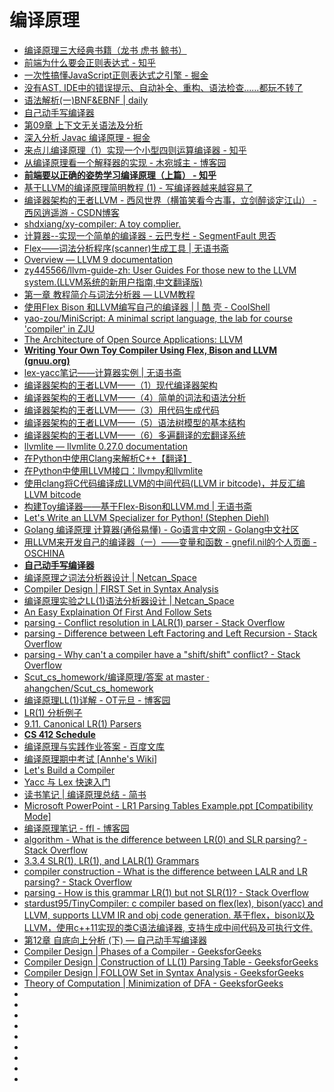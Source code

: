 # 编译原理


*   [编译原理三大经典书籍（龙书 虎书 鲸书）](https://blog.csdn.net/duxingxia356/article/details/40856127)
*   [前端为什么要会正则表达式 - 知乎](https://zhuanlan.zhihu.com/p/57149231)
*   [一次性搞懂JavaScript正则表达式之引擎 - 掘金](https://juejin.im/post/5becc2aef265da6110369c93)
*   [没有AST, IDE中的错误提示、自动补全、重构、语法检查......都玩不转了](https://mp.weixin.qq.com/s?__biz=MzAxOTc0NzExNg==&mid=2665515723&idx=1&sn=361cc426c76ef5436d02ec83b3f84a6d&chksm=80d67288b7a1fb9e5dd720cb6da9555c7e625f6a781283ff1e37b20c09143cf14295fb29483c&mpshare=1&scene=23&srcid=#rd)
*   [语法解析(一)BNF&EBNF | daily](http://smalinuxer.github.io/2016/02/24/bnf-ebnf.html)
*   [自己动手写编译器](http://pandolia.net/tinyc/index.html)
*   [第09章 上下文无关语法及分析](http://pandolia.net/tinyc/ch9_context_free_grammar.html)
*   [深入分析 Javac 编译原理 - 掘金](https://juejin.im/post/5b9fa2e5f265da0ad2217f84)
*   [来点儿编译原理（1）实现一个小型四则运算编译器 - 知乎](https://zhuanlan.zhihu.com/p/24035780)
*   [从编译原理看一个解释器的实现 - 木宛城主 - 博客园](http://www.cnblogs.com/OceanEyes/p/implement_a_interpreter.html)
*   [**前端要以正确的姿势学习编译原理（上篇） - 知乎**](https://zhuanlan.zhihu.com/p/36301857)
*   [基于LLVM的编译原理简明教程 (1) - 写编译器越来越容易了](https://yq.aliyun.com/articles/59983)
*   [编译器架构的王者LLVM - 西风世界（横笛笑看今古事，立剑醉谈定江山） - 西风逍遥游 - CSDN博客](https://blog.csdn.net/sun_xiaofan/column/info/xf-llvm)
*   [shdxiang/xy-compiler: A toy complier.](https://github.com/shdxiang/xy-compiler)
*   [计算器--实现一个简单的编译器 - 云巴专栏 - SegmentFault 思否](https://segmentfault.com/a/1190000007408126)
*   [Flex——词法分析程序(scanner)生成工具 | 无语书斋](http://lesliezhu.com/2014/06/16/Flex%E2%80%94%E2%80%94%E8%AF%8D%E6%B3%95%E5%88%86%E6%9E%90%E7%A8%8B%E5%BA%8F(scanner)%E7%94%9F%E6%88%90%E5%B7%A5%E5%85%B7/)
*   [Overview — LLVM 9 documentation](http://llvm.org/docs/)
*   [zy445566/llvm-guide-zh: User Guides For those new to the LLVM system.(LLVM系统的新用户指南,中文翻译版)](https://github.com/zy445566/llvm-guide-zh)
*   [第一章 教程简介与词法分析器 — LLVM教程](https://llvm-tutorial-cn.readthedocs.io/en/latest/chapter-1.html)
*   [使用Flex Bison 和LLVM编写自己的编译器 | | 酷 壳 - CoolShell](https://coolshell.cn/articles/1547.html)
*   [yao-zou/MiniScript: A minimal script language, the lab for course 'compiler' in ZJU](https://github.com/yao-zou/MiniScript)
*   [The Architecture of Open Source Applications: LLVM](http://www.aosabook.org/en/llvm.html)
*   [**Writing Your Own Toy Compiler Using Flex, Bison and LLVM (gnuu.org)**](https://gnuu.org/2009/09/18/writing-your-own-toy-compiler/)
*   [lex-yacc笔记——计算器实例 | 无语书斋](http://lesliezhu.com/2014/09/12/lex-yacc%E7%AC%94%E8%AE%B0%E2%80%94%E2%80%94%E8%AE%A1%E7%AE%97%E5%99%A8%E5%AE%9E%E4%BE%8B/)
*   [编译器架构的王者LLVM——（1）现代编译器架构](https://blog.csdn.net/xfxyy_sxfancy/article/details/49686523)
*   [编译器架构的王者LLVM——（4）简单的词法和语法分析](https://blog.csdn.net/xfxyy_sxfancy/article/details/49699519)
*   [编译器架构的王者LLVM——（3）用代码生成代码](https://blog.csdn.net/xfxyy_sxfancy/article/details/49687653)
*   [编译器架构的王者LLVM——（5）语法树模型的基本结构](https://blog.csdn.net/xfxyy_sxfancy/article/details/49757783)
*   [编译器架构的王者LLVM——（6）多遍翻译的宏翻译系统](https://blog.csdn.net/xfxyy_sxfancy/article/details/49758323)
*   [llvmlite — llvmlite 0.27.0 documentation](http://llvmlite.pydata.org/en/latest/index.html)
*   [在Python中使用Clang来解析C++【翻译】](http://aiplay.studio/2014/11/29/2015-parse-cpp-in-python/)
*   [在Python中使用LLVM接口：llvmpy和llvmlite](https://blog.csdn.net/zhangpeterx/article/details/92851007)
*   [使用clang将C代码编译成LLVM的中间代码(LLVM ir bitcode)，并反汇编LLVM bitcode](https://blog.csdn.net/zhangpeterx/article/details/92834914)
*   [构建Toy编译器——基于Flex-Bison和LLVM.md | 无语书斋](http://lesliezhu.com/2014/05/28/%E6%9E%84%E5%BB%BAToy%E7%BC%96%E8%AF%91%E5%99%A8%E2%80%94%E2%80%94%E5%9F%BA%E4%BA%8EFlex-Bison%E5%92%8CLLVM/)
*   [Let's Write an LLVM Specializer for Python! (Stephen Diehl)](http://dev.stephendiehl.com/numpile/)
*   [Golang 编译原理 计算器(通俗易懂) - Go语言中文网 - Golang中文社区](https://studygolang.com/articles/17687)
*   [用LLVM来开发自己的编译器（一）——变量和函数 - gnefil.nil的个人页面 - OSCHINA](https://my.oschina.net/linlifeng/blog/97457)
*   [**自己动手写编译器**](http://pandolia.net/tinyc/index.html)
*   [编译原理之词法分析器设计 | Netcan_Space](http://www.netcan666.com/2016/10/07/%E7%BC%96%E8%AF%91%E5%8E%9F%E7%90%86%E4%B9%8B%E8%AF%8D%E6%B3%95%E5%88%86%E6%9E%90%E5%99%A8%E8%AE%BE%E8%AE%A1/)
*   [Compiler Design | FIRST Set in Syntax Analysis](https://www.geeksforgeeks.org/compiler-design-first-in-syntax-analysis/)
*   [编译原理实验之LL(1)语法分析器设计 | Netcan_Space](http://www.netcan666.com/2016/10/09/%E7%BC%96%E8%AF%91%E5%8E%9F%E7%90%86%E4%B9%8BLL-1-%E8%AF%AD%E6%B3%95%E5%88%86%E6%9E%90/)
*   [An Easy Explaination Of First And Follow Sets](https://www.jambe.co.nz/UNI/FirstAndFollowSets.html)
*   [parsing - Conflict resolution in LALR(1) parser - Stack Overflow](https://stackoverflow.com/questions/21858092/conflict-resolution-in-lalr1-parser)
*   [parsing - Difference between Left Factoring and Left Recursion - Stack Overflow](https://stackoverflow.com/questions/15194142/difference-between-left-factoring-and-left-recursion)
*   [parsing - Why can't a compiler have a "shift/shift" conflict? - Stack Overflow](https://stackoverflow.com/questions/13780216/why-cant-a-compiler-have-a-shift-shift-conflict)
*   [Scut_cs_homework/编译原理/答案 at master · ahangchen/Scut_cs_homework](https://github.com/ahangchen/Scut_cs_homework/tree/master/%E7%BC%96%E8%AF%91%E5%8E%9F%E7%90%86/%E7%AD%94%E6%A1%88)
*   [编译原理LL(1)详解 - OT元旦 - 博客园](https://www.cnblogs.com/yuanting0505/p/3761411.html)
*   [LR(1) 分析例子](https://blog.csdn.net/vincent2610/article/details/24391133)
*   [9.11. Canonical LR(1) Parsers](http://www.cs.ecu.edu/karl/4627/spr18/Notes/Bottom-up/lr1.html)
*   [**CS 412 Schedule**](http://www.cs.cornell.edu/courses/cs412/2006sp/lectures/)
*   [编译原理与实践作业答案 - 百度文库](https://wenku.baidu.com/view/6d451875f46527d3240ce0ac.html)
*   [编译原理期中考试 [Annhe's Wiki]](https://wiki.annhe.net/%E8%AF%BE%E7%A8%8B/%E7%BC%96%E8%AF%91%E5%8E%9F%E7%90%86/%E6%9C%9F%E4%B8%AD%E8%80%83%E8%AF%95)
*   [Let's Build a Compiler](https://compilers.iecc.com/crenshaw/?tdsourcetag=s_pctim_aiomsg)
*   [Yacc 与 Lex 快速入门](https://www.ibm.com/developerworks/cn/linux/sdk/lex/index.html)
*   [读书笔记 | 编译原理总结 - 简书](https://www.jianshu.com/p/0f6a3c74db58)
*   [Microsoft PowerPoint - LR1 Parsing Tables Example.ppt [Compatibility Mode]](http://www.orcca.on.ca/~watt/home/courses/2007-08/cs447a/notes/LR1%20Parsing%20Tables%20Example.pdf)
*   [编译原理笔记 - ffl - 博客园](https://www.cnblogs.com/math/p/4370391.html)
*   [algorithm - What is the difference between LR(0) and SLR parsing? - Stack Overflow](https://stackoverflow.com/questions/7378337/what-is-the-difference-between-lr0-and-slr-parsing/7407800)
*   [3.3.4 SLR(1), LR(1), and LALR(1) Grammars](https://lambda.uta.edu/cse5317/notes/node20.html)
*   [compiler construction - What is the difference between LALR and LR parsing? - Stack Overflow](https://stackoverflow.com/questions/19663564/what-is-the-difference-between-lalr-and-lr-parsing)
*   [parsing - How is this grammar LR(1) but not SLR(1)? - Stack Overflow](https://stackoverflow.com/questions/10505717/how-is-this-grammar-lr1-but-not-slr1)
*   [stardust95/TinyCompiler: c compiler based on flex(lex), bison(yacc) and LLVM, supports LLVM IR and obj code generation. 基于flex，bison以及LLVM，使用c++11实现的类C语法编译器, 支持生成中间代码及可执行文件.](https://github.com/stardust95/TinyCompiler)
*   [第12章 自底向上分析 (下) — 自己动手写编译器](http://pandolia.net/tinyc/ch12_buttom_up_parse_b.html)
*   [Compiler Design | Phases of a Compiler - GeeksforGeeks](https://www.geeksforgeeks.org/compiler-design-phases-compiler/)
*   [Compiler Design | Construction of LL(1) Parsing Table - GeeksforGeeks](https://www.geeksforgeeks.org/compiler-design-construction-of-ll1-parsing-table/)
*   [Compiler Design | FOLLOW Set in Syntax Analysis - GeeksforGeeks](https://www.geeksforgeeks.org/compiler-design-follow-set-in-syntax-analysis/)
*   [Theory of Computation | Minimization of DFA - GeeksforGeeks](https://www.geeksforgeeks.org/theory-computation-minimization-dfa/)
*   []()
*   []()
*   []()
*   []()
*   []()
*   []()
*   []()
*   []()
*   []()
